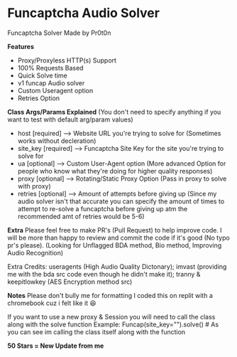 # Funcaptcha Audio Solver

Funcaptcha Solver Made by Pr0t0n

**Features**
- Proxy/Proxyless HTTP(s) Support
- 100% Requests Based
- Quick Solve time
- v1 funcap Audio solver
- Custom Useragent option
- Retries Option

**Class Args/Params Explained** (You don't need to specify anything if you want to test with default arg/param values)
- host [required] --> Website URL you're trying to solve for (Sometimes works without decleration)
- site_key [required] --> Funcaptcha Site Key for the site you're trying to solve for
- ua [optional] --> Custom User-Agent option (More advanced Option for people who know what they're doing for higher quality responses)
- proxy [optional] --> Rotating/Static Proxy Option (Pass in proxy to solve with proxy)
- retries [optional] --> Amount of attempts before giving up (Since my audio solver isn't that accurate you can specify the amount of times to attempt to re-solve a funcaptcha before giving up atm the recommended amt of retries would be 5-6)

**Extra**
Please feel free to make PR's (Pull Request) to help improve code. I will be more than happy to review and commit the code if it's good (No typo pr's please).
(Looking for Unflagged BDA method, Bio method, Improving Audio Recognition)

Extra Credits: useragents (High Audio Quality Dictonary); imvast (providing me with the bda src code even though he didn't make it); tranny & keepitlowkey (AES Encryption method src)

**Notes**
Please don't bully me for formatting I coded this on replit with a chromebook cuz i felt like it 😆

If you want to use a new proxy & Session you will need to call the class along with the solve function
Example: Funcap(site_key="").solve() # As you can see im calling the class itself along with the function

**50 Stars = New Update from me**
